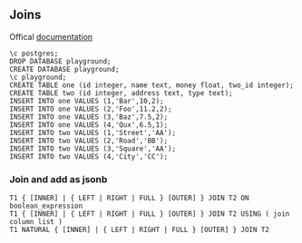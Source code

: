## Joins

Offical [documentation](http://www.postgresql.org/docs/9.4/static/tutorial-join.html)

```
\c postgres;
DROP DATABASE playground;
CREATE DATABASE playground;
\c playground;
CREATE TABLE one (id integer, name text, money float, two_id integer);
CREATE TABLE two (id integer, address text, type text);
INSERT INTO one VALUES (1,'Bar',10,2);
INSERT INTO one VALUES (2,'Foo',11.2,2);
INSERT INTO one VALUES (3,'Baz',7.5,2);
INSERT INTO one VALUES (4,'Qux',6.5,1);
INSERT INTO two VALUES (1,'Street','AA');
INSERT INTO two VALUES (2,'Road','BB');
INSERT INTO two VALUES (3,'Square','AA');
INSERT INTO two VALUES (4,'City','CC');
```

### Join and add as jsonb



```
T1 { [INNER] | { LEFT | RIGHT | FULL } [OUTER] } JOIN T2 ON boolean_expression
T1 { [INNER] | { LEFT | RIGHT | FULL } [OUTER] } JOIN T2 USING ( join column list )
T1 NATURAL { [INNER] | { LEFT | RIGHT | FULL } [OUTER] } JOIN T2
```